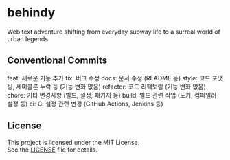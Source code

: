 # behindy
Web text adventure shifting from everyday subway life to a surreal world of urban legends


## Conventional Commits

feat:       새로운 기능 추가
fix:        버그 수정
docs:       문서 수정 (README 등)
style:      코드 포맷팅, 세미콜론 누락 등 (기능 변화 없음)
refactor:   코드 리팩토링 (기능 변화 없음)
chore:      기타 변경사항 (빌드, 설정, 패키지 등)
build:      빌드 관련 작업 (도커, 컴파일러 설정 등)
ci:         CI 설정 관련 변경 (GitHub Actions, Jenkins 등)

## License

This project is licensed under the MIT License.  
See the [LICENSE](./LICENSE) file for details.
